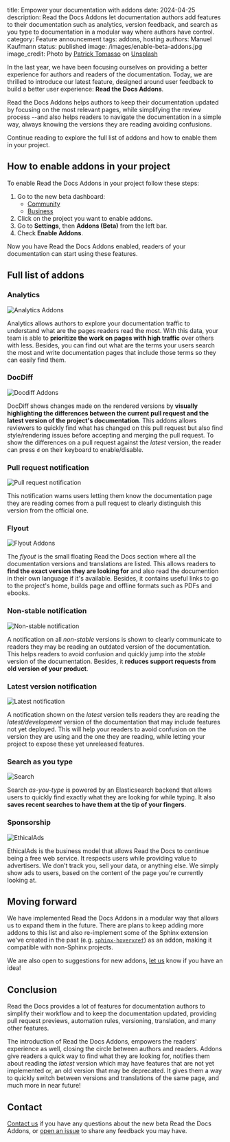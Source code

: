 title: Empower your documentation with addons
date: 2024-04-25
description: Read the Docs Addons let documentation authors add features to their documentation such as analytics, version feedback, and search as you type to documentation in a modular way where authors have control.
category: Feature announcement
tags: addons, hosting
authors: Manuel Kaufmann
status: published
image: /images/enable-beta-addons.jpg
image_credit: Photo by <a href="https://unsplash.com/@impatrickt?utm_content=creditCopyText&utm_medium=referral&utm_source=unsplash">Patrick Tomasso</a> on <a href="https://unsplash.com/photos/open-book-lot-Oaqk7qqNh_c?utm_content=creditCopyText&utm_medium=referral&utm_source=unsplash">Unsplash</a>


In the last year, we have been focusing ourselves on providing a better experience for authors and readers of the documentation.
Today, we are thrilled to introduce our latest feature,
designed around user feedback to build a better user experience: **Read the Docs Addons**.

Read the Docs Addons helps authors to keep their documentation updated by focusing on the most relevant pages,
while simplifying the review process --and also helps readers to navigate the documentation in a simple way,
always knowing the versions they are reading avoiding confusions.

Continue reading to explore the full list of addons and how to enable them in your project.

## How to enable addons in your project

To enable Read the Docs Addons in your project follow these steps:

1. Go to the new beta dashboard:
    * [Community](https://beta.readthedocs.org)
    * [Business](https://beta.readthedocs.com)
1. Click on the project you want to enable addons.
1. Go to **Settings**, then **Addons (Beta)** from the left bar.
1. Check **Enable Addons**.

Now you have Read the Docs Addons enabled,
readers of your documentation can start using these features.


## Full list of addons


### Analytics

![Analytics Addons](/images/addons-analytics.png)

Analytics allows authors to explore your documentation traffic to understand what are the pages readers read the most.
With this data, your team is able to **prioritize the work on pages with high traffic** over others with less.
Besides, you can find out what are the terms your users search the most and
write documentation pages that include those terms so they can easily find them.

### DocDiff

![Docdiff Addons](/images/addons-docdiff.gif)

DocDiff shows changes made on the rendered versions by **visually highlighting the differences between
the current pull request and the latest version of the project's documentation**.
This addons allows reviewers to quickly find what has changed on this pull request
but also find style/rendering issues before accepting and merging the pull request.
To show the differences on a pull request against the _latest_ version,
the reader can press `d` on their keyboard to enable/disable.

### Pull request notification

![Pull request notification](/images/addons-pull-request-notification.png)

This notification warns users letting them know the documentation page they are reading
comes from a pull request to clearly distinguish this version from the official one.


### Flyout

![Flyout Addons](/images/addons-flyout.png)

The _flyout_ is the small floating Read the Docs section where all the documentation versions and translations are listed.
This allows readers to **find the exact version they are looking for** and also read the documention in their own language if it's available.
Besides, it contains useful links to go to the project's home, builds page and offline formats such as PDFs and ebooks.

### Non-stable notification

![Non-stable notification](/images/addons-non-stable-notification.png)

A notification on all _non-stable_ versions is shown to clearly communicate to readers
they may be reading an outdated version of the documentation.
This helps readers to avoid confusion and quickly jump into the _stable_ version of the documentation.
Besides, it **reduces support requests from old version of your product**.


### Latest version notification

![Latest notification](/images/addons-latest-notification.png)

A notification shown on the _latest_ version tells readers
they are reading the _latest/development_ version of the documentation that may include features not yet deployed.
This will help your readers to avoid confusion on the version they are using and the one they are reading,
while letting your project to expose these yet unreleased features.

### Search as you type

![Search](/images/addons-search.gif)

Search _as-you-type_ is powered by an Elasticsearch backend that allows users to quickly find exactly what they are looking for while typing.
It also **saves recent searches to have them at the tip of your fingers**.


### Sponsorship


![EthicalAds](/images/addons-ethical-ads.png)

EthicalAds is the business model that allows Read the Docs to continue being a free web service.
It respects users while providing value to advertisers.
We don’t track you, sell your data, or anything else.
We simply show ads to users, based on the content of the page you're currently looking at.


## Moving forward

We have implemented Read the Docs Addons in a modular way that allows us to expand them in the future.
There are plans to keep adding more addons to this list and also re-implement some of the Sphinx extension we've created in the past
(e.g. [`sphinx-hoverxref`](https://github.com/readthedocs/sphinx-hoverxref)) as an addon,
making it compatible with non-Sphinx projects.

We are also open to suggestions for new addons, [let us](https://github.com/readthedocs/addons/issues) know if you have an idea!

## Conclusion

Read the Docs provides a lot of features for documentation authors to simplify their workflow and to keep the documentation updated,
providing pull request previews, automation rules, versioning, translation, and many other features.

The introduction of Read the Docs Addons, empowers the readers' experience as well, closing the circle between authors and readers.
Addons give readers a quick way to find what they are looking for,
notifies them about reading the _latest_ version which may have features that are not yet implemented or,
an old version that may be deprecated.
It gives them a way to quickly switch between versions and translations of the same page,
and much more in near future!

## Contact

[Contact us](https://app.readthedocs.org/support/) if you have any questions about the new beta Read the Docs Addons,
or [open an issue](https://github.com/readthedocs/addons) to share any feedback you may have.
